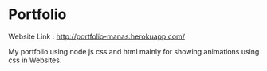 # Portfolio
Website Link : http://portfolio-manas.herokuapp.com/


My portfolio using node js css and html mainly for showing animations using css in Websites.
